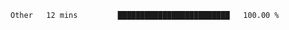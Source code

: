 <!--START_SECTION:waka-->

```txt
Other   12 mins         █████████████████████████   100.00 %
```

<!--END_SECTION:waka--> 
 
